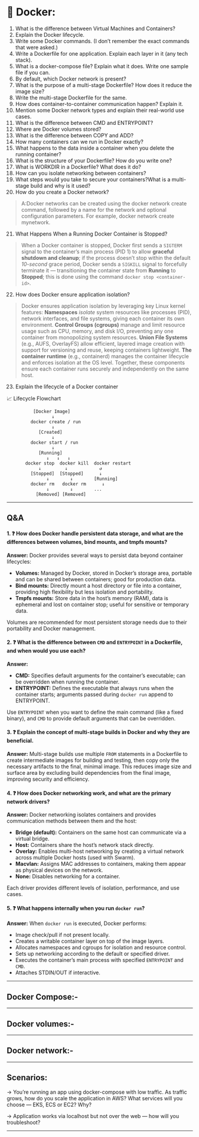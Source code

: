 # 🐳 Docker:

1. What is the difference between Virtual Machines and Containers?
2. Explain the Docker lifecycle.
3. Write some Docker commands. (I don’t remember the exact commands that were asked.)
4. Write a Dockerfile for one application. Explain each layer in it (any tech stack).
5. What is a docker-compose file? Explain what it does. Write one sample file if you can.
6. By default, which Docker network is present?
7. What is the purpose of a multi-stage Dockerfile? How does it reduce the image size?
8. Write the multi-stage Dockerfile for the same.
9. How does container-to-container communication happen? Explain it.
10. Mention some Docker network types and explain their real-world use cases.
11. What is the difference between CMD and ENTRYPOINT?
12. Where are Docker volumes stored?
13. What is the difference between COPY and ADD?
14. How many containers can we run in Docker exactly?
15. What happens to the data inside a container when you delete the running container?
16. What is the structure of your Dockerfile? How do you write one?
17. What is WORKDIR in a Dockerfile? What does it do?
18. How can you isolate networking between containers?
19. What steps would you take to secure your containers?What is a multi-stage build and why is it used?
20. How do you create a Docker network?
> A:Docker networks can be created using the docker network create command, followed by a name for the network and optional configuration parameters. For example, docker      network create mynetwork.

21. What Happens When a Running Docker Container is Stopped?

> When a Docker container is stopped, Docker first sends a `SIGTERM` signal to the container’s main process (PID 1) to allow **graceful shutdown and cleanup**; if the process doesn’t stop within the default _10-second_ grace period, Docker sends a `SIGKILL` signal to forcefully terminate it — transitioning the container state from **Running** to **Stopped**; this is done using the command `docker stop <container-id>`.

22. How does Docker ensure application isolation?

> Docker ensures application isolation by leveraging key Linux kernel features:
**Namespaces** _isolate_ system resources like processes (PID), network interfaces, and file systems, giving each container its own environment.
**Control Groups (cgroups)** manage and limit resource usage such as CPU, memory, and disk I/O, preventing any one container from monopolizing system resources.
**Union File Systems** (e.g., AUFS, OverlayFS) allow efficient, layered image creation with support for versioning and reuse, keeping containers lightweight.
**The container runtime** (e.g., containerd) manages the container lifecycle and enforces isolation at the OS level.
Together, these components ensure each container runs securely and independently on the same host.

23. Explain the lifecycle of a Docker container

📈 Lifecycle Flowchart 


```
          [Docker Image]
                 ↓
         docker create / run
                 ↓
            [Created]
                 ↓
         docker start / run
                 ↓
            [Running]
               ↓   ↓   ↓
       docker stop  docker kill  docker restart
            ↓         ↓            ↺
         [Stopped]  [Stopped]      ↓
               ↓        ↓        [Running]
         docker rm   docker rm      ↓
               ↓        ↓        ...
           [Removed] [Removed]
```

---

## Q&A

#### 1. ❓ How does Docker handle persistent data storage, and what are the differences between volumes, bind mounts, and tmpfs mounts?

**Answer:**
Docker provides several ways to persist data beyond container lifecycles:

* **Volumes:** Managed by Docker, stored in Docker’s storage area, portable and can be shared between containers; good for production data.
* **Bind mounts:** Directly mount a host directory or file into a container, providing high flexibility but less isolation and portability.
* **Tmpfs mounts:** Store data in the host’s memory (RAM), data is ephemeral and lost on container stop; useful for sensitive or temporary data.

Volumes are recommended for most persistent storage needs due to their portability and Docker management.

#### 2. ❓ What is the difference between `CMD` and `ENTRYPOINT` in a Dockerfile, and when would you use each?

**Answer:**

* **CMD:** Specifies default arguments for the container’s executable; can be overridden when running the container.
* **ENTRYPOINT:** Defines the executable that always runs when the container starts; arguments passed during `docker run` append to ENTRYPOINT.

Use `ENTRYPOINT` when you want to define the main command (like a fixed binary), and `CMD` to provide default arguments that can be overridden.

#### 3. ❓ Explain the concept of multi-stage builds in Docker and why they are beneficial.

**Answer:**
Multi-stage builds use multiple `FROM` statements in a Dockerfile to create intermediate images for building and testing, then copy only the necessary artifacts to the final, minimal image. This reduces image size and surface area by excluding build dependencies from the final image, improving security and efficiency.

#### 4. ❓ How does Docker networking work, and what are the primary network drivers?

**Answer:**
Docker networking isolates containers and provides communication methods between them and the host:

* **Bridge (default):** Containers on the same host can communicate via a virtual bridge.
* **Host:** Containers share the host’s network stack directly.
* **Overlay:** Enables multi-host networking by creating a virtual network across multiple Docker hosts (used with Swarm).
* **Macvlan:** Assigns MAC addresses to containers, making them appear as physical devices on the network.
* **None:** Disables networking for a container.

Each driver provides different levels of isolation, performance, and use cases.

#### 5. ❓ What happens internally when you run `docker run`?

**Answer:**
When `docker run` is executed, Docker performs:

* Image check/pull if not present locally.
* Creates a writable container layer on top of the image layers.
* Allocates namespaces and cgroups for isolation and resource control.
* Sets up networking according to the default or specified driver.
* Executes the container’s main process with specified `ENTRYPOINT` and `CMD`.
* Attaches STDIN/OUT if interactive.

---

## Docker Compose:- 

---

## Docker volumes:-

---

## Docker network:-

---

## Scenarios:

-> You’re running an app using docker-compose with low traffic. As traffic grows, how do you scale the application in AWS? What services will you choose — EKS, ECS or EC2? Why?

-> Application works via localhost but not over the web — how will you troubleshoot?

---

